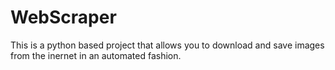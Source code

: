 # WebScraper
This is a python based project that allows you to download and save images from the inernet in an automated fashion.
